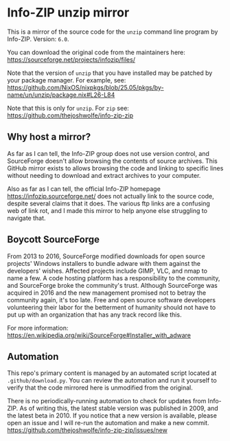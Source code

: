 # Info-ZIP unzip mirror

This is a mirror of the source code for the `unzip` command line program by Info-ZIP.
Version: `6.0`.

You can download the original code from the maintainers here: https://sourceforge.net/projects/infozip/files/

Note that the version of `unzip` that you have installed may be patched by your package manager.
For example, see: https://github.com/NixOS/nixpkgs/blob/25.05/pkgs/by-name/un/unzip/package.nix#L26-L84

Note that this is only for `unzip`. For `zip` see: https://github.com/thejoshwolfe/info-zip-zip

## Why host a mirror?

As far as I can tell, the Info-ZIP group does not use version control,
and SourceForge doesn't allow browsing the contents of source archives.
This GitHub mirror exists to allows browsing the code and linking to specific lines without needing to download and extract archives to your computer.

Also as far as I can tell, the official Info-ZIP homepage https://infozip.sourceforge.net/ does not actually link to the source code, despite several claims that it does.
The various ftp links are a confusing web of link rot, and I made this mirror to help anyone else struggling to navigate that.

## Boycott SourceForge

From 2013 to 2016, SourceForge modified downloads for open source projects' Windows installers to bundle adware with them against the developers' wishes.
Affected projects include GIMP, VLC, and nmap to name a few.
A code hosting platform has a responsibility to the community, and SourceForge broke the community's trust.
Although SourceForge was acquired in 2016 and the new management promised not to betray the community again, it's too late.
Free and open source software developers volunteering their labor for the betterment of humanity should not have to put up with an organization that has any track record like this.

For more information: https://en.wikipedia.org/wiki/SourceForge#Installer_with_adware

## Automation

This repo's primary content is managed by an automated script located at `.github/download.py`.
You can review the automation and run it yourself to verify that the code mirrored here is unmodified from the original.

There is no periodically-running automation to check for updates from Info-ZIP.
As of writing this, the latest stable version was published in 2009, and the latest beta in 2010.
If you notice that a new version is available, please open an issue and I will re-run the automation and make a new commit.
https://github.com/thejoshwolfe/info-zip-zip/issues/new
